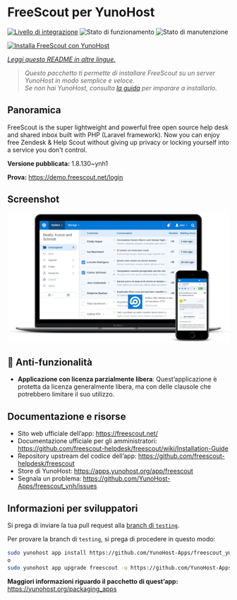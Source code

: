 <!--
N.B.: Questo README è stato automaticamente generato da <https://github.com/YunoHost/apps/tree/master/tools/readme_generator>
NON DEVE essere modificato manualmente.
-->

# FreeScout per YunoHost

[![Livello di integrazione](https://dash.yunohost.org/integration/freescout.svg)](https://dash.yunohost.org/appci/app/freescout) ![Stato di funzionamento](https://ci-apps.yunohost.org/ci/badges/freescout.status.svg) ![Stato di manutenzione](https://ci-apps.yunohost.org/ci/badges/freescout.maintain.svg)

[![Installa FreeScout con YunoHost](https://install-app.yunohost.org/install-with-yunohost.svg)](https://install-app.yunohost.org/?app=freescout)

*[Leggi questo README in altre lingue.](./ALL_README.md)*

> *Questo pacchetto ti permette di installare FreeScout su un server YunoHost in modo semplice e veloce.*  
> *Se non hai YunoHost, consulta [la guida](https://yunohost.org/install) per imparare a installarlo.*

## Panoramica

FreeScout is the super lightweight and powerful free open source help desk and shared inbox built with PHP (Laravel framework). Now you can enjoy free Zendesk & Help Scout without giving up privacy or locking yourself into a service you don't control.

**Versione pubblicata:** 1.8.130~ynh1

**Prova:** <https://demo.freescout.net/login>

## Screenshot

![Screenshot di FreeScout](./doc/screenshots/screenshot.png)

## :red_circle: Anti-funzionalità

- **Applicazione con licenza parzialmente libera**: Quest’applicazione è protetta da licenza generalmente libera, ma con delle clausole che potrebbero limitare il suo utilizzo.

## Documentazione e risorse

- Sito web ufficiale dell’app: <https://freescout.net/>
- Documentazione ufficiale per gli amministratori: <https://github.com/freescout-helpdesk/freescout/wiki/Installation-Guide>
- Repository upstream del codice dell’app: <https://github.com/freescout-helpdesk/freescout>
- Store di YunoHost: <https://apps.yunohost.org/app/freescout>
- Segnala un problema: <https://github.com/YunoHost-Apps/freescout_ynh/issues>

## Informazioni per sviluppatori

Si prega di inviare la tua pull request alla [branch di `testing`](https://github.com/YunoHost-Apps/freescout_ynh/tree/testing).

Per provare la branch di `testing`, si prega di procedere in questo modo:

```bash
sudo yunohost app install https://github.com/YunoHost-Apps/freescout_ynh/tree/testing --debug
o
sudo yunohost app upgrade freescout -u https://github.com/YunoHost-Apps/freescout_ynh/tree/testing --debug
```

**Maggiori informazioni riguardo il pacchetto di quest’app:** <https://yunohost.org/packaging_apps>
